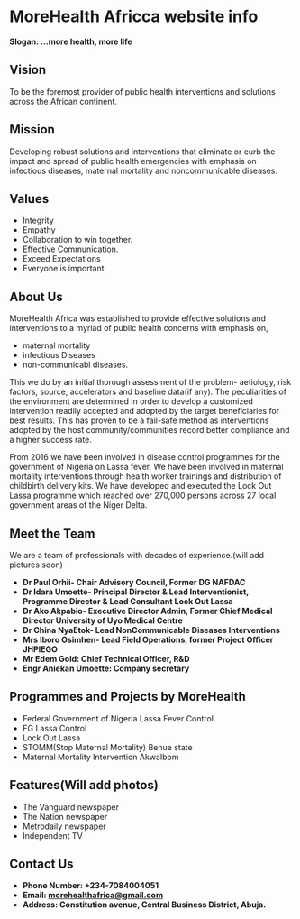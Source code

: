 # MoreHealth Africca website info

**Slogan: ...more health, more life** 

## Vision
To be the foremost provider of public health interventions and solutions across the African continent.

## Mission
Developing robust solutions and interventions that eliminate or curb the impact and spread of public health emergencies with emphasis on infectious diseases, maternal mortality and noncommunicable diseases.

## Values
- Integrity
- Empathy
- Collaboration to win together.
- Effective Communication.
- Exceed Expectations
- Everyone is important

## About Us
MoreHealth Africa was established to provide effective solutions and interventions to a myriad of public health concerns with emphasis on,
- maternal mortality
- infectious Diseases
- non-communicabl diseases.

This we do by an initial thorough assessment of the problem- aetiology, risk factors, source, accelerators and baseline data(if any).
The peculiarities of the environment are determined in order to develop a customized intervention readily accepted and adopted by the target beneficiaries for best results.
This has proven to be a fail-safe method as interventions adopted by the host community/communities record better compliance and a higher success rate.

From 2016 we have been involved in disease control programmes for the  government of Nigeria on Lassa fever.
We have been involved in maternal mortality interventions through health worker trainings and distribution of childbirth delivery kits.
We have developed and executed the Lock Out Lassa programme which reached over 270,000 persons across 27 local government areas of the Niger Delta.

## Meet the Team
We are a team of professionals with decades of experience.(will add pictures soon)

- **Dr Paul Orhii- Chair Advisory Council, Former DG NAFDAC**
- **Dr Idara Umoette- Principal Director & Lead Interventionist, Programme Director & Lead Consultant Lock Out Lassa**
- **Dr Ako Akpabio- Executive Director Admin, Former Chief Medical Director University of Uyo Medical Centre**
- **Dr China NyaEtok- Lead NonCommunicable Diseases Interventions**
- **Mrs Iboro Osimhen- Lead Field Operations, former Project Officer JHPIEGO**
- **Mr Edem Gold: Chief Technical Officer, R&D**
- **Engr Aniekan Umoette: Company secretary**

## Programmes and Projects by MoreHealth
- Federal Government of Nigeria Lassa Fever Control
- FG Lassa Control
- Lock Out Lassa
- STOMM(Stop Maternal Mortality) Benue state
- Maternal Mortality Intervention AkwaIbom

## Features(Will add photos)
- The Vanguard newspaper
- The Nation newspaper
- Metrodaily newspaper
- Independent TV

## Contact Us
- **Phone Number: +234-7084004051**
- **Email: morehealthafrica@gmail.com**
- **Address: Constitution avenue, Central Business District, Abuja.**


